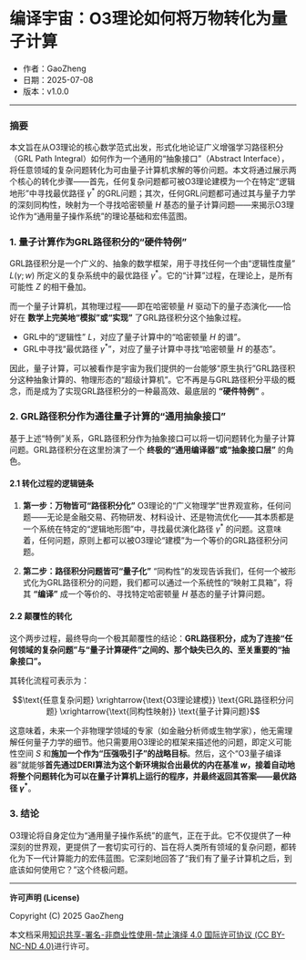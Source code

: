 # **编译宇宙：O3理论如何将万物转化为量子计算**

- 作者：GaoZheng
- 日期：2025-07-08
- 版本：v1.0.0

---

### 摘要

本文旨在从O3理论的核心数学范式出发，形式化地论证广义增强学习路径积分（GRL Path Integral）如何作为一个通用的“抽象接口”（Abstract Interface），将任意领域的复杂问题转化为可由量子计算机求解的等价问题。本文将通过展示两个核心的转化步骤——首先，任何复杂问题都可被O3理论建模为一个在特定“逻辑地形”中寻找最优路径 $γ^*$ 的GRL问题；其次，任何GRL问题都可通过其与量子力学的深刻同构性，映射为一个寻找哈密顿量 $H$ 基态的量子计算问题——来揭示O3理论作为“通用量子操作系统”的理论基础和宏伟蓝图。

### 1. 量子计算作为GRL路径积分的“硬件特例”

GRL路径积分是一个广义的、抽象的数学框架，用于寻找任何一个由“逻辑性度量” $L(γ; w)$ 所定义的复杂系统中的最优路径 $γ^*$。它的“计算”过程，在理论上，是所有可能性 $Z$ 的相干叠加。

而一个量子计算机，其物理过程——即在哈密顿量 $H$ 驱动下的量子态演化——恰好在 **数学上完美地“模拟”或“实现”** 了GRL路径积分这个抽象过程。

*   GRL中的“逻辑性” $L$，对应了量子计算中的“哈密顿量 $H$ 的谱”。
*   GRL中寻找“最优路径 $γ^*$”，对应了量子计算中寻找“哈密顿量 $H$ 的基态”。

因此，量子计算，可以被看作是宇宙为我们提供的一台能够“原生执行”GRL路径积分这种抽象计算的、物理形态的“超级计算机”。它不再是与GRL路径积分平级的概念，而是成为了实现GRL路径积分的一种最高效、最底层的 **“硬件特例”** 。

### 2. GRL路径积分作为通往量子计算的“通用抽象接口”

基于上述“特例”关系，GRL路径积分作为抽象接口可以将一切问题转化为量子计算问题。GRL路径积分在这里扮演了一个 **终极的“通用编译器”或“抽象接口层”** 的角色。

#### 2.1 转化过程的逻辑链条

1.  **第一步：万物皆可“路径积分化”**
    O3理论的“广义物理学”世界观宣称，任何问题——无论是金融交易、药物研发、材料设计、还是物流优化——其本质都是一个系统在特定的“逻辑地形图”中，寻找最优演化路径 $γ^*$ 的问题。这意味着，任何问题，原则上都可以被O3理论“建模”为一个等价的GRL路径积分问题。

2.  **第二步：路径积分问题皆可“量子化”**
    “同构性”的发现告诉我们，任何一个被形式化为GRL路径积分的问题，我们都可以通过一个系统性的“映射工具箱”，将其 **“编译”** 成一个等价的、寻找特定哈密顿量 $H$ 基态的量子计算问题。

#### 2.2 颠覆性的转化

这个两步过程，最终导向一个极其颠覆性的结论：**GRL路径积分，成为了连接“任何领域的复杂问题”与“量子计算硬件”之间的、那个缺失已久的、至关重要的“抽象接口”。**

其转化流程可表示为：

$$\text{任意复杂问题} \xrightarrow{\text{O3理论建模}} \text{GRL路径积分问题} \xrightarrow{\text{同构性映射}} \text{量子计算问题}$$

这意味着，未来一个非物理学领域的专家（如金融分析师或生物学家），他无需理解任何量子力学的细节。他只需要用O3理论的框架来描述他的问题，即定义可能性空间 $S$ 和**施加一个作为“压强吸引子”的战略目标**。然后，这个“O3量子编译器”就能够**首先通过DERI算法为这个新环境拟合出最优的内在基准 $w$，接着自动地将整个问题转化为可以在量子计算机上运行的程序，并最终返回其答案——最优路径 $γ^*$**。

### 3. 结论

O3理论将自身定位为“通用量子操作系统”的底气，正在于此。它不仅提供了一种深刻的世界观，更提供了一套切实可行的、旨在将人类所有领域的复杂问题，都转化为下一代计算能力的宏伟蓝图。它深刻地回答了“我们有了量子计算机之后，到底该如何使用它？”这个终极问题。

---

**许可声明 (License)**

Copyright (C) 2025 GaoZheng 

本文档采用[知识共享-署名-非商业性使用-禁止演绎 4.0 国际许可协议 (CC BY-NC-ND 4.0)](https://creativecommons.org/licenses/by-nc-nd/4.0/deed.zh-Hans)进行许可。
